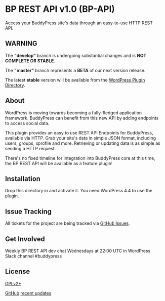 # BP REST API v1.0 (BP-API)

Access your BuddyPress site's data through an easy-to-use HTTP REST API.

## WARNING

The **"develop"** branch is undergoing substantial changes and is **NOT COMPLETE OR STABLE**.

The **"master"** branch represents a **BETA** of our next version release.

The latest **stable** version will be available from the [WordPress Plugin Directory](https://wordpress.org/plugins).

## About

WordPress is moving towards becoming a fully-fledged application framework. BuddyPress can benefit from this new API by adding endpoints to access social data.

This plugin provides an easy to use REST API Endpoints for BuddyPress, available via HTTP. Grab your
site's data in simple JSON format, including users, groups, xprofile and more.
Retrieving or updating data is as simple as sending a HTTP request.

There's no fixed timeline for integration into BuddyPress core at this time, the BP REST API will be available as a feature plugin!


## Installation

Drop this directory in and activate it. You need WordPress 4.4
to use the plugin.

## Issue Tracking

All tickets for the project are being tracked via [GitHub Issues](https://github.com/buddypress/BP-REST/issues).

## Get Involved

Weekly BP REST API dev chat Wednesdays at 22:00 UTC in WordPress Slack channel #buddypress


## License

[GPLv2+](http://www.gnu.org/licenses/gpl-2.0.html)

[GitHub](https://github.com/buddypress/BP-REST/issues)
[recent updates](https://bpdevel.wordpress.com/category/rest-api/)
